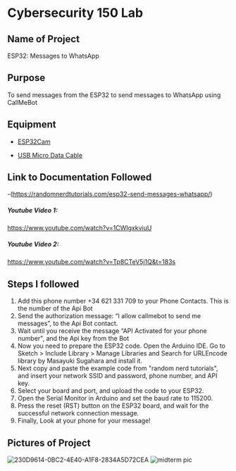 # Cybersecurity 150 Lab

## Name of Project
ESP32: Messages to WhatsApp

## Purpose
To send messages from the ESP32 to send messages to WhatsApp using CallMeBot

## Equipment
* [ESP32Cam](https://www.amazon.com/Aideepen-ESP32-CAM-Bluetooth-ESP32-CAM-MB-Arduino/dp/B08P2578LV/ref=sr_1_3?crid=4FY0ECFW0ZX7&keywords=ESP32+Cam&qid=1678902050&sprefix=esp32+cam%2Caps%2C240&sr=8-3)

* [USB Micro Data Cable](https://www.amazon.com/AmazonBasics-Male-Micro-Cable-Black/dp/B0711PVX6Z/ref=sr_1_1_sspa?keywords=micro+usb+data+cable&qid=1678902214&sprefix=Micro+USB+data+%2Caps%2C89&sr=8-1-spons&psc=1&spLa=ZW5jcnlwdGVkUXVhbGlmaWVyPUFaU0NaUVZHU1RFUlAmZW5jcnlwdGVkSWQ9QTA3NTA4MDVFVERCS01HVlgxM1YmZW5jcnlwdGVkQWRJZD1BMDE4NTE1NTIwWUdONkdWSzU1M1Amd2lkZ2V0TmFtZT1zcF9hdGYmYWN0aW9uPWNsaWNrUmVkaXJlY3QmZG9Ob3RMb2dDbGljaz10cnVl)

## Link to Documentation Followed
-(https://randomnerdtutorials.com/esp32-send-messages-whatsapp/)

##### Youtube Video 1: 
https://www.youtube.com/watch?v=1CWIgxkviuU
##### Youtube Video 2: 
https://www.youtube.com/watch?v=Tp8CTeV5j1Q&t=183s 

## Steps I followed
1. Add this phone number +34 621 331 709 to your Phone Contacts. This is the number of the Api Bot
2. Send the authorization message: “I allow callmebot to send me messages”, to the Api Bot contact. 
3. Wait until you receive the message “API Activated for your phone number", and the Api key from the Bot
4. Now you need to prepare the ESP32 code. Open the Arduino IDE. Go to Sketch > Include Library > Manage Libraries and Search for URLEncode library by Masayuki Sugahara and install it.
5. Next copy and paste the example code from "random nerd tutorials", and insert your network SSID and password, phone number, and API key.
6. Select your board and port, and upload the code to your ESP32.
7. Open the Serial Monitor in Arduino and set the baud rate to 115200.
8. Press the reset (RST) button on the ESP32 board, and wait for the successful network connection message.
9. Finally, Look at your phone for your message!

## Pictures of Project
![230D9614-0BC2-4E40-A1F8-2834A5D72CEA](https://github.com/Domhubb/CSN150-Documentation-Template/assets/166040147/d27069a9-d265-409e-b68a-7a2409f32314)
![midterm pic](https://github.com/Domhubb/CSN150-Documentation-Template/assets/166040147/56a0d5c4-d6be-4a8e-8c04-b79570bb43a9)


